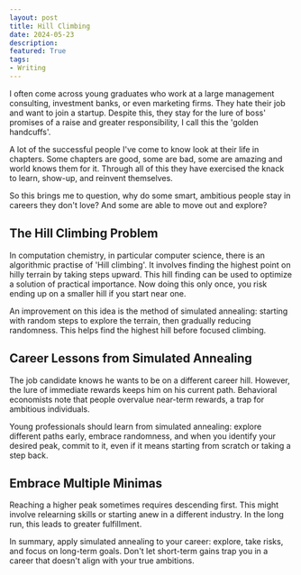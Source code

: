 ```yaml
---
layout: post
title: Hill Climbing 
date: 2024-05-23
description:
featured: True
tags:
- Writing
---
```


I often come across young graduates who work at a large management consulting, investment banks, or even marketing firms. They hate their job and want to join a startup. Despite this, they stay for the lure of boss' promises of a raise and greater responsibility, I call this the 'golden handcuffs'. 

A lot of the successful people I've come to know look at their life in chapters. Some chapters are good, some are bad, some are amazing and world knows them for it. Through all of this they have exercised the knack to learn, show-up, and reinvent themselves.

So this brings me to question, why do some smart, ambitious people stay in careers they don't love? And some are able to move out and explore? 

## The Hill Climbing Problem

In computation chemistry, in particular computer science, there is an algorithmic practise of 'Hill climbing'. It involves finding the highest point on hilly terrain by taking steps upward. This hill finding can be used to optimize a solution of practical importance. Now doing this only once, you risk ending up on a smaller hill if you start near one.

An improvement on this idea is the method of simulated annealing: starting with random steps to explore the terrain, then gradually reducing randomness. This helps find the highest hill before focused climbing.

## Career Lessons from Simulated Annealing

The job candidate knows he wants to be on a different career hill. However, the lure of immediate rewards keeps him on his current path. Behavioral economists note that people overvalue near-term rewards, a trap for ambitious individuals.

Young professionals should learn from simulated annealing: explore different paths early, embrace randomness, and when you identify your desired peak, commit to it, even if it means starting from scratch or taking a step back.

## Embrace Multiple Minimas

Reaching a higher peak sometimes requires descending first. This might involve relearning skills or starting anew in a different industry. In the long run, this leads to greater fulfillment.

In summary, apply simulated annealing to your career: explore, take risks, and focus on long-term goals. Don't let short-term gains trap you in a career that doesn't align with your true ambitions.